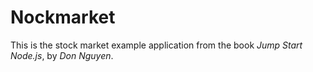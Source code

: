 Nockmarket
==========

This is the stock market example application from the book *Jump Start Node.js*, by *Don Nguyen*.